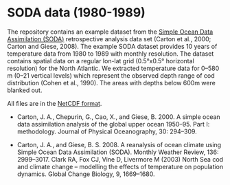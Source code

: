<!--
SPDX-FileCopyrightText: 2021 Alfred Wegener Institute Helmholtz Centre for Polar and Marine Research (AWI)
SPDX-License-Identifier: CC-BY-4.0
-->

# SODA data (1980-1989)

The repository contains an example dataset from the [Simple Ocean Data Assimilation (SODA)](https://climatedataguide.ucar.edu/climate-data/soda-simple-ocean-data-assimilation) retrospective analysis data set (Carton et al., 2000; Carton and Giese, 2008). The example SODA dataset provides 10 years of temperature data from 1980 to 1989 with monthly resolution. The dataset contains spatial data on a regular lon-lat grid (0.5°x0.5° horizontal resolution) for the North Atlantic. We extracted temperature data for 0–580 m (0–21 vertical levels) which represent the observed depth range of cod distribution (Cohen et al., 1990). The areas with depths below 600m were blanked out.

All files are in the [NetCDF format](https://www.unidata.ucar.edu/software/netcdf/).

- Carton, J. A., Chepurin, G., Cao, X., and Giese, B. 2000. A simple ocean data assimilation analysis of the global upper ocean 1950–95. Part I: methodology. Journal of Physical Oceanography, 30: 294–309.

- Carton, J. A., and Giese, B. S. 2008. A reanalysis of ocean climate using Simple Ocean Data Assimilation (SODA). Monthly Weather Review, 136: 2999–3017.
Clark RA, Fox CJ, Vine D, Livermore M (2003) North Sea cod and climate change – modelling the effects of temperature on population dynamics. Global Change Biology, 9, 1669–1680.
